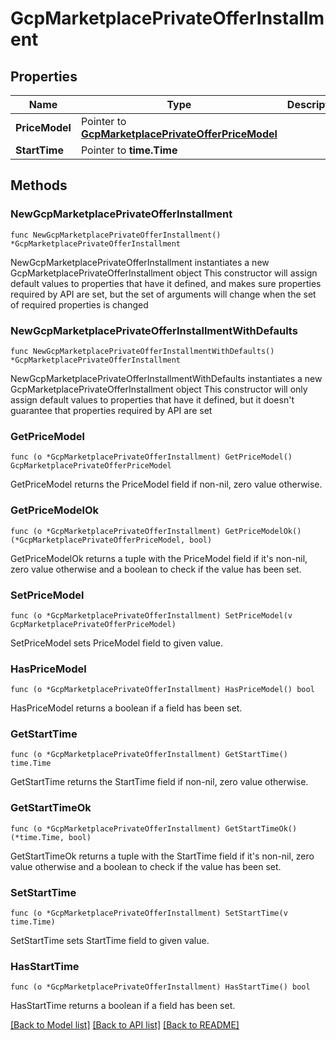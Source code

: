 # GcpMarketplacePrivateOfferInstallment

## Properties

Name | Type | Description | Notes
------------ | ------------- | ------------- | -------------
**PriceModel** | Pointer to [**GcpMarketplacePrivateOfferPriceModel**](GcpMarketplacePrivateOfferPriceModel.md) |  | [optional] 
**StartTime** | Pointer to **time.Time** |  | [optional] 

## Methods

### NewGcpMarketplacePrivateOfferInstallment

`func NewGcpMarketplacePrivateOfferInstallment() *GcpMarketplacePrivateOfferInstallment`

NewGcpMarketplacePrivateOfferInstallment instantiates a new GcpMarketplacePrivateOfferInstallment object
This constructor will assign default values to properties that have it defined,
and makes sure properties required by API are set, but the set of arguments
will change when the set of required properties is changed

### NewGcpMarketplacePrivateOfferInstallmentWithDefaults

`func NewGcpMarketplacePrivateOfferInstallmentWithDefaults() *GcpMarketplacePrivateOfferInstallment`

NewGcpMarketplacePrivateOfferInstallmentWithDefaults instantiates a new GcpMarketplacePrivateOfferInstallment object
This constructor will only assign default values to properties that have it defined,
but it doesn't guarantee that properties required by API are set

### GetPriceModel

`func (o *GcpMarketplacePrivateOfferInstallment) GetPriceModel() GcpMarketplacePrivateOfferPriceModel`

GetPriceModel returns the PriceModel field if non-nil, zero value otherwise.

### GetPriceModelOk

`func (o *GcpMarketplacePrivateOfferInstallment) GetPriceModelOk() (*GcpMarketplacePrivateOfferPriceModel, bool)`

GetPriceModelOk returns a tuple with the PriceModel field if it's non-nil, zero value otherwise
and a boolean to check if the value has been set.

### SetPriceModel

`func (o *GcpMarketplacePrivateOfferInstallment) SetPriceModel(v GcpMarketplacePrivateOfferPriceModel)`

SetPriceModel sets PriceModel field to given value.

### HasPriceModel

`func (o *GcpMarketplacePrivateOfferInstallment) HasPriceModel() bool`

HasPriceModel returns a boolean if a field has been set.

### GetStartTime

`func (o *GcpMarketplacePrivateOfferInstallment) GetStartTime() time.Time`

GetStartTime returns the StartTime field if non-nil, zero value otherwise.

### GetStartTimeOk

`func (o *GcpMarketplacePrivateOfferInstallment) GetStartTimeOk() (*time.Time, bool)`

GetStartTimeOk returns a tuple with the StartTime field if it's non-nil, zero value otherwise
and a boolean to check if the value has been set.

### SetStartTime

`func (o *GcpMarketplacePrivateOfferInstallment) SetStartTime(v time.Time)`

SetStartTime sets StartTime field to given value.

### HasStartTime

`func (o *GcpMarketplacePrivateOfferInstallment) HasStartTime() bool`

HasStartTime returns a boolean if a field has been set.


[[Back to Model list]](../README.md#documentation-for-models) [[Back to API list]](../README.md#documentation-for-api-endpoints) [[Back to README]](../README.md)


